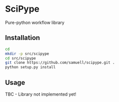 SciPype
=======

Pure-python workflow library

Installation
------------

```bash
cd
mkdir -p src/scipype
cd src/scipype
git clone https://github.com/samuell/scipype.git .
python setup.py install
```

Usage
-----

TBC - Library not implemented yet!
